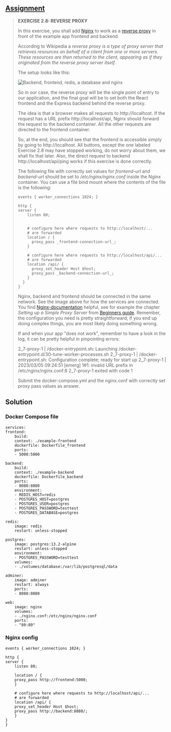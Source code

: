 ## [Assignment](https://courses.mooc.fi/org/uh-cs/courses/devops-with-docker/chapter-3/volumes-in-action#3a1f5568-0de6-4804-888c-7d5efe93efe8)

> **EXERCISE 2.8: REVERSE PROXY**
> 
> In this exercise, you shall add [Nginx](https://hub.docker.com/_/nginx) to work as a [reverse proxy](https://en.wikipedia.org/wiki/Reverse_proxy) in front of the example app frontend and backend.
> 
> According to Wikipedia a *reverse proxy is a type of proxy server that retrieves resources on behalf of a client from one or more servers. These resources are then returned to the client, appearing as if they originated from the reverse proxy server itself.*
> 
> The setup looks like this:
>
> ![Backend, frontend, redis, a database and nginx](https://courses.mooc.fi/api/v0/files/course/03317330-6e94-44b0-a138-603dd2a54c0b/images/ZeYIzKyEqdLTnqHk6yMNShqJsCfB1D.png)
> 
> So in our case, the reverse proxy will be the single point of entry to our application, and the final goal will be to set both the React frontend and the Express backend behind the reverse proxy.
> 
> The idea is that a browser makes all requests to http://localhost. If the request has a URL prefix http://localhost/api, Nginx should forward the request to the backend container. All the other requests are directed to the frontend container.
> 
> So, at the end, you should see that the frontend is accessible simply by going to http://localhost. All buttons, except the one labeled Exercise 2.8 may have stopped working, do not worry about them, we shall fix that later. Also, the direct request to backend http://localhost/api/ping works if this exercise is done correctly.
> 
> The following file with correctly set values for *_frontend-url_* and *_backend-url_* should be set to */etc/nginx/nginx.conf* inside the Nginx container. You can use a file bind mount where the contents of the file is the following:
> 
>     events { worker_connections 1024; }
> 
>     http {
>     server {
>         listen 80;
> 
>
>         # configure here where requests to http://localhost/...
>         # are forwarded
>         location / {
>           proxy_pass _frontend-connection-url_;
>         }
> 
>         # configure here where requests to http://localhost/api/...
>         # are forwarded
>         location /api/ {
>           proxy_set_header Host $host;
>           proxy_pass _backend-connection-url_;
>         }
>       }
>     }
> 
> Nginx, backend and frontend should be connected in the same network. See the image above for how the services are connected. You find [Nginx-documentation](https://docs.nginx.com/) helpful, see for example the chapter *Setting up a Simple Proxy Server* from [Beginners guide](https://nginx.org/en/docs/beginners_guide.html). Remember, the configuration you need is pretty straightforward, if you end up doing complex things, you are most likely doing something wrong.
> 
> If and when your app "does not work", remember to have a look in the log, it can be pretty helpful in pinpointing errors:
> 
>   2_7-proxy-1  | /docker-entrypoint.sh: Launching /docker-entrypoint.d/30-tune-worker-processes.sh
>   2_7-proxy-1  | /docker-entrypoint.sh: Configuration complete; ready for start up
>   2_7-proxy-1  | 2023/03/05 09:24:51 [emerg] 1#1: invalid URL prefix in /etc/nginx/nginx.conf:8
>   2_7-proxy-1 exited with code 1
> 
> Submit the docker-compose.yml and the nginx.conf with correctly set proxy pass values as answer.

## Solution

### Docker Compose file

    services:
    frontend:
        build: 
        context: ./example-frontend
        dockerfile: Dockerfile_frontend
        ports:
        - 5000:5000

    backend:
        build: 
        context: ./example-backend
        dockerfile: Dockerfile_backend
        ports:
        - 8080:8080
        environment:
        - REDIS_HOST=redis
        - POSTGRES_HOST=postgres
        - POSTGRES_USER=postgres
        - POSTGRES_PASSWORD=testtest
        - POSTGRES_DATABASE=postgres

    redis:
        image: redis
        restart: unless-stopped

    postgres:
        image: postgres:13.2-alpine
        restart: unless-stopped
        environment:
        - POSTGRES_PASSWORD=testtest
        volumes:
        - ./volumes/database:/var/lib/postgresql/data

    adminer:
        image: adminer
        restart: always
        ports:
        - 8088:8080

    web:
        image: nginx
        volumes:
        - ./nginx.conf:/etc/nginx/nginx.conf
        ports:
        - "80:80"

### Nginx config

    events { worker_connections 1024; }

    http {
    server {
        listen 80;

        location / {
        proxy_pass http://frontend:5000;
        }

        # configure here where requests to http://localhost/api/...
        # are forwarded
        location /api/ {
        proxy_set_header Host $host;
        proxy_pass http://backend:8080/;
        }
    }
    }
